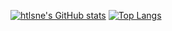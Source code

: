 [![htlsne's GitHub stats](https://github-readme-stats.vercel.app/api?username=htlsne)](https://github.com/anuraghazra/github-readme-stats)
[![Top Langs](https://github-readme-stats.vercel.app/api/top-langs/?username=htlsne)](https://github.com/anuraghazra/github-readme-stats)
